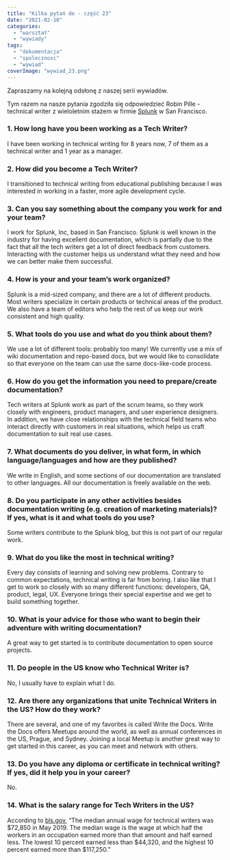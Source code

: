 ```yaml
---
title: "Kilka pytań do - część 23"
date: "2021-02-10"
categories: 
  - "warsztat"
  - "wywiady"
tags: 
  - "dokumentacja"
  - "spolecznosc"
  - "wywiad"
coverImage: "wywiad_23.png"
---
```


Zapraszamy na kolejną odsłonę z naszej serii wywiadów.

Tym razem na nasze pytania zgodziła się odpowiedzieć Robin Pille - technical writer z wieloletnim stażem w firmie [Splunk](https://www.splunk.com/) w San Francisco.

### 1\. How long have you been working as a Tech Writer?

I have been working in technical writing for 8 years now, 7 of them as a technical writer and 1 year as a manager.

### 2\. How did you become a Tech Writer?

I transitioned to technical writing from educational publishing because I was interested in working in a faster, more agile development cycle.

### 3\. Can you say something about the company you work for and your team?

I work for Splunk, Inc, based in San Francisco. Splunk is well known in the industry for having excellent documentation, which is partially due to the fact that all the tech writers get a lot of direct feedback from customers. Interacting with the customer helps us understand what they need and how we can better make them successful.

### 4\. How is your and your team’s work organized?

Splunk is a mid-sized company, and there are a lot of different products. Most writers specialize in certain products or technical areas of the product. We also have a team of editors who help the rest of us keep our work consistent and high quality.

### 5\. What tools do you use and what do you think about them?

We use a lot of different tools: probably too many! We currently use a mix of wiki documentation and repo-based docs, but we would like to consolidate so that everyone on the team can use the same docs-like-code process.

### 6\. How do you get the information you need to prepare/create documentation?

Tech writers at Splunk work as part of the scrum teams, so they work closely with engineers, product managers, and user experience designers. In addition, we have close relationships with the technical field teams who interact directly with customers in real situations, which helps us craft documentation to suit real use cases.

### 7\. What documents do you deliver, in what form, in which language/languages and how are they published?

We write in English, and some sections of our documentation are translated to other languages. All our documentation is freely available on the web.

### 8\. Do you participate in any other activities besides documentation writing (e.g. creation of marketing materials)? If yes, what is it and what tools do you use?

Some writers contribute to the Splunk blog, but this is not part of our regular work.

### 9\. What do you like the most in technical writing?

Every day consists of learning and solving new problems. Contrary to common expectations, technical writing is far from boring. I also like that I get to work so closely with so many different functions: developers, QA, product, legal, UX. Everyone brings their special expertise and we get to build something together.

### 10\. What is your advice for those who want to begin their adventure with writing documentation?

A great way to get started is to contribute documentation to open source projects.

### 11\. Do people in the US know who Technical Writer is?

No, I usually have to explain what I do.

### 12\. Are there any organizations that unite Technical Writers in the US? How do they work?

There are several, and one of my favorites is called Write the Docs. Write the Docs offers Meetups around the world, as well as annual conferences in the US, Prague, and Sydney. Joining a local Meetup is another great way to get started in this career, as you can meet and network with others.

### 13\. Do you have any diploma or certificate in technical writing? If yes, did it help you in your career?

No.

### 14\. What is the salary range for Tech Writers in the US?

According to [bls.gov](https://www.bls.gov/), “The median annual wage for technical writers was $72,850 in May 2019. The median wage is the wage at which half the workers in an occupation earned more than that amount and half earned less. The lowest 10 percent earned less than $44,320, and the highest 10 percent earned more than $117,250.”
